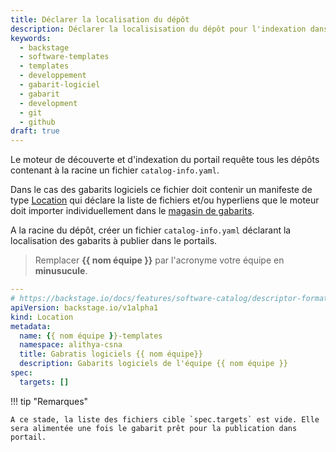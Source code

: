 ```yaml
---
title: Déclarer la localisation du dépôt
description: Déclarer la localisisation du dépôt pour l'indexation dans le portail
keywords:
  - backstage
  - software-templates
  - templates
  - developpement
  - gabarit-logiciel
  - gabarit
  - development
  - git
  - github
draft: true
---
```


Le moteur de découverte et d'indexation du portail requête tous les dépôts contenant à la racine un fichier `catalog-info.yaml`.

Dans le cas des gabarits logiciels ce fichier doit contenir un manifeste de type [Location](https://backstage.io/docs/features/software-catalog/descriptor-format#kind-location) qui déclare la liste de fichiers et/ou hyperliens que le moteur doit importer individuellement dans le [magasin de gabarits](https://backstage.dev.alithya-mws.com/create). 

A la racine du dépôt, créer un fichier `catalog-info.yaml` déclarant la localisation des gabarits à publier dans le portails.

> Remplacer **{{ nom équipe }}** par l'acronyme votre équipe en **minusucule**.

```yaml
---
# https://backstage.io/docs/features/software-catalog/descriptor-format/#kind-location
apiVersion: backstage.io/v1alpha1
kind: Location
metadata:
  name: {{ nom équipe }}-templates
  namespace: alithya-csna
  title: Gabratis logiciels {{ nom équipe}}
  description: Gabarits logiciels de l'équipe {{ nom équipe }}
spec:
  targets: []
```

!!! tip "Remarques"

    A ce stade, la liste des fichiers cible `spec.targets` est vide. Elle sera alimentée une fois le gabarit prêt pour la publication dans portail.